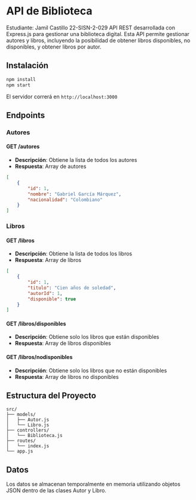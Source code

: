 # API de Biblioteca
Estudiante: Jamil Castillo 22-SISN-2-029
API REST desarrollada con Express.js para gestionar una biblioteca digital.
Esta API permite gestionar autores y libros, incluyendo la posibilidad de obtener libros disponibles, no disponibles, y obtener libros por autor.

## Instalación

```bash
npm install
npm start
```

El servidor correrá en `http://localhost:3000`

## Endpoints

### Autores

#### GET /autores
- **Descripción**: Obtiene la lista de todos los autores
- **Respuesta**: Array de autores
```json
[
    {
        "id": 1,
        "nombre": "Gabriel García Márquez",
        "nacionalidad": "Colombiano"
    }
]
```

### Libros

#### GET /libros
- **Descripción**: Obtiene la lista de todos los libros
- **Respuesta**: Array de libros
```json
[
    {
        "id": 1,
        "titulo": "Cien años de soledad",
        "autorId": 1,
        "disponible": true
    }
]
```

#### GET /libros/disponibles
- **Descripción**: Obtiene solo los libros que están disponibles
- **Respuesta**: Array de libros disponibles

#### GET /libros/nodisponibles
- **Descripción**: Obtiene solo los libros que no están disponibles
- **Respuesta**: Array de libros no disponibles

## Estructura del Proyecto

```
src/
├── models/
│   ├── Autor.js
│   └── Libro.js
├── controllers/
│   └── Biblioteca.js
├── routes/
│   └── index.js
└── app.js
```

## Datos

Los datos se almacenan temporalmente en memoria utilizando objetos JSON dentro de las clases Autor y Libro.